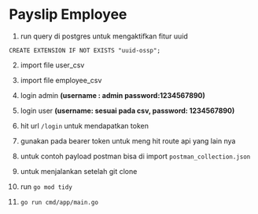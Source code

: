 # Payslip Employee

1. run query di postgres untuk mengaktifkan fitur uuid 

```CREATE EXTENSION IF NOT EXISTS "uuid-ossp";```

2. import file user_csv

3. import file employee_csv

4. login admin <b>(username : admin password:1234567890)</b>

5. login user <b>(username: sesuai pada csv, password: 1234567890)</b>

6. hit url ```/login``` untuk mendapatkan token

7. gunakan pada bearer token untuk meng hit route api yang lain nya

8. untuk contoh payload postman bisa di import ```postman_collection.json```

9. untuk menjalankan setelah git clone

10. run ```go mod tidy```

11. ```go run cmd/app/main.go```
    